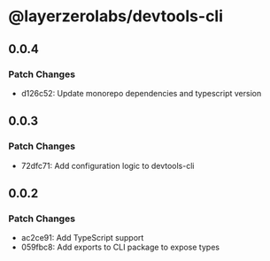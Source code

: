 # @layerzerolabs/devtools-cli

## 0.0.4

### Patch Changes

- d126c52: Update monorepo dependencies and typescript version

## 0.0.3

### Patch Changes

- 72dfc71: Add configuration logic to devtools-cli

## 0.0.2

### Patch Changes

- ac2ce91: Add TypeScript support
- 059fbc8: Add exports to CLI package to expose types

